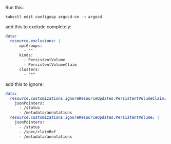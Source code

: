 Run this:

```bash
kubectl edit configmap argocd-cm -n argocd
```


add this to exclude completely:

```yaml
data:
  resource.exclusions: |
    - apiGroups:
        - ""
      kinds:
        - PersistentVolume
        - PersistentVolumeClaim
      clusters:
        - "*"
```

add this to ignore:

```yaml
data:
  resource.customizations.ignoreResourceUpdates.PersistentVolumeClaim: |
    jsonPointers:
      - /status
      - /metadata/annotations
  resource.customizations.ignoreResourceUpdates.PersistentVolume: |
    jsonPointers:
      - /status
      - /spec/claimRef
      - /metadata/annotations
```